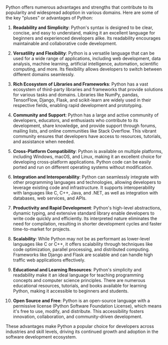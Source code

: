 Python offers numerous advantages and strengths that contribute to its popularity and widespread adoption in various domains. Here are some of the key "pluses" or advantages of Python:

1. **Readability and Simplicity**: Python's syntax is designed to be clear, concise, and easy to understand, making it an excellent language for beginners and experienced developers alike. Its readability encourages maintainable and collaborative code development.

2. **Versatility and Flexibility**: Python is a versatile language that can be used for a wide range of applications, including web development, data analysis, machine learning, artificial intelligence, automation, scientific computing, and more. Its flexibility allows developers to switch between different domains seamlessly.

3. **Rich Ecosystem of Libraries and Frameworks**: Python has a vast ecosystem of third-party libraries and frameworks that provide solutions for various tasks and domains. Libraries like NumPy, pandas, TensorFlow, Django, Flask, and scikit-learn are widely used in their respective fields, enabling rapid development and prototyping.

4. **Community and Support**: Python has a large and active community of developers, educators, and enthusiasts who contribute to its development, share knowledge, and provide support through forums, mailing lists, and online communities like Stack Overflow. This vibrant community ensures that developers have access to resources, tutorials, and assistance when needed.

5. **Cross-Platform Compatibility**: Python is available on multiple platforms, including Windows, macOS, and Linux, making it an excellent choice for developing cross-platform applications. Python code can be easily ported and run on different operating systems without modification.

6. **Integration and Interoperability**: Python can seamlessly integrate with other programming languages and technologies, allowing developers to leverage existing code and infrastructure. It supports interoperability with languages like C, C++, Java, and .NET, as well as integration with databases, web services, and APIs.

7. **Productivity and Rapid Development**: Python's high-level abstractions, dynamic typing, and extensive standard library enable developers to write code quickly and efficiently. Its interpreted nature eliminates the need for compilation, resulting in shorter development cycles and faster time-to-market for projects.

8. **Scalability**: While Python may not be as performant as lower-level languages like C or C++, it offers scalability through techniques like code optimization, parallel processing, and distributed computing. Frameworks like Django and Flask are scalable and can handle high traffic web applications effectively.

9. **Educational and Learning Resources**: Python's simplicity and readability make it an ideal language for teaching programming concepts and computer science principles. There are numerous educational resources, tutorials, and books available for learning Python, making it accessible to beginners and students.

10. **Open Source and Free**: Python is an open-source language with a permissive license (Python Software Foundation License), which means it's free to use, modify, and distribute. This accessibility fosters innovation, collaboration, and community-driven development.

These advantages make Python a popular choice for developers across industries and skill levels, driving its continued growth and adoption in the software development ecosystem.
